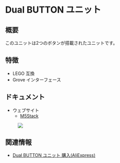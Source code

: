 # Dual BUTTON ユニット

## 概要

このユニットは2つのボタンが搭載されたユニットです。

## 特徴

- LEGO 互換
- Grove インターフェース

## ドキュメント

- ウェブサイト
  - [M5Stack](https://www.m5stack.com)

<figure>
    <img src="assets/img/product_pics/units/M5GO_Unit_dual_button.png">
</figure>

## 関連情報

- [Dual BUTTON ユニット 購入(AliExpress)](https://www.aliexpress.com/store/product/M5Stack-Official-New-Mini-Dual-Button-Unit-Mini-with-GROVE-Port-Cable-Connector-Compatible-with-FIRE/3226069_32923126250.html)